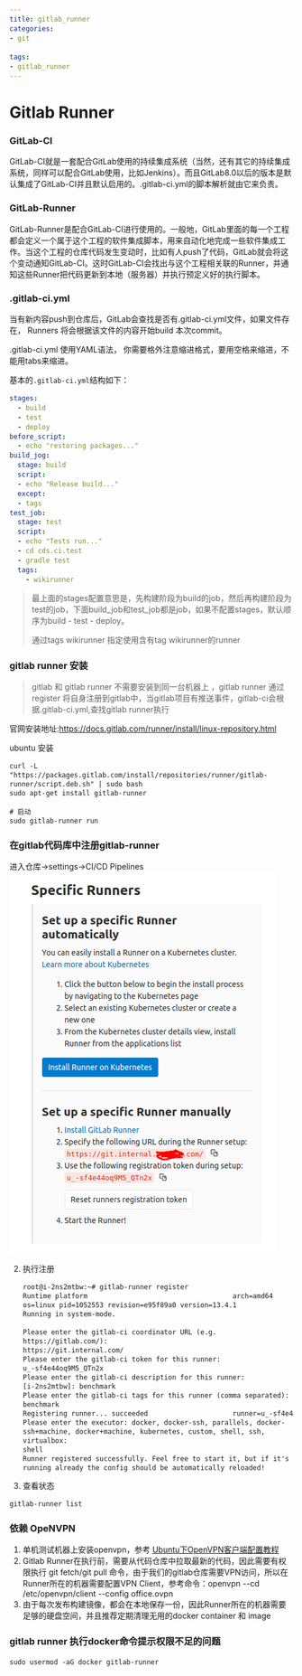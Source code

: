 ```yaml
---
title: gitlab_runner
categories:
- git

tags:
- gitlab_runner
---
```



# Gitlab Runner

### GitLab-CI

GitLab-CI就是一套配合GitLab使用的持续集成系统（当然，还有其它的持续集成系统，同样可以配合GitLab使用，比如Jenkins）。而且GitLab8.0以后的版本是默认集成了GitLab-CI并且默认启用的。.gitlab-ci.yml的脚本解析就由它来负责。

<!--more-->


### GitLab-Runner

GitLab-Runner是配合GitLab-CI进行使用的。一般地，GitLab里面的每一个工程都会定义一个属于这个工程的软件集成脚本，用来自动化地完成一些软件集成工作。当这个工程的仓库代码发生变动时，比如有人push了代码，GitLab就会将这个变动通知GitLab-CI。这时GitLab-CI会找出与这个工程相关联的Runner，并通知这些Runner把代码更新到本地（服务器）并执行预定义好的执行脚本。



###  .gitlab-ci.yml

当有新内容push到仓库后，GitLab会查找是否有.gitlab-ci.yml文件，如果文件存在， Runners 将会根据该文件的内容开始build 本次commit。

.gitlab-ci.yml 使用YAML语法， 你需要格外注意缩进格式，要用空格来缩进，不能用tabs来缩进。

基本的`.gitlab-ci.yml`结构如下：

```yaml
stages:
  - build
  - test 
  - deploy
before_script:
  - echo "restoring packages..."
build_jog:
  stage: build
  script:
  - echo "Release build..."
  except:
  - tags
test_job:
  stage: test
  script:
  - echo "Tests run..."
  - cd cds.ci.test
  - gradle test
  tags:
    - wikirunner 
```

> 最上面的stages配置意思是，先构建阶段为build的job，然后再构建阶段为test的job，下面build_job和test_job都是job，如果不配置stages，默认顺序为build - test - deploy。
>
> 通过tags wikirunner 指定使用含有tag wikirunner的runner



### gitlab runner 安装

> gitlab 和 gitlab runner 不需要安装到同一台机器上 ，gitlab runner 通过register 将自身注册到gitlab中，当gitlab项目有推送事件，gitlab-ci会根据.gitlab-ci.yml,查找gitlab runner执行

官网安装地址:https://docs.gitlab.com/runner/install/linux-repository.html

ubuntu 安装

```shell
curl -L "https://packages.gitlab.com/install/repositories/runner/gitlab-runner/script.deb.sh" | sudo bash
sudo apt-get install gitlab-runner

# 启动
sudo gitlab-runner run
```

### 在gitlab代码库中注册gitlab-runner

进入仓库->settings->CI/CD Pipelines  ![image-20211119145209526](gitlab_runner/image-20211119145209526.png)

2. 执行注册

   ```shell
   root@i-2ns2mtbw:~# gitlab-runner register
   Runtime platform                                    arch=amd64 os=linux pid=1052553 revision=e95f89a0 version=13.4.1
   Running in system-mode.                            
                                                      
   Please enter the gitlab-ci coordinator URL (e.g. https://gitlab.com/):
   https://git.internal.com/
   Please enter the gitlab-ci token for this runner:
   u_-sf4e44oq9M5_QTn2x
   Please enter the gitlab-ci description for this runner:
   [i-2ns2mtbw]: benchmark
   Please enter the gitlab-ci tags for this runner (comma separated):
   benchmark
   Registering runner... succeeded                     runner=u_-sf4e4
   Please enter the executor: docker, docker-ssh, parallels, docker-ssh+machine, docker+machine, kubernetes, custom, shell, ssh, virtualbox:
   shell
   Runner registered successfully. Feel free to start it, but if it's running already the config should be automatically reloaded! 
   
   ```

3.  查看状态

```shell
gitlab-runner list
```



### 依赖 OpeNVPN

1. 单机测试机器上安装openvpn，参考 [Ubuntu下OpenVPN客户端配置教程](https://cwiki.yunify.com/pages/viewpage.action?pageId=52266586)
2. Gitlab Runner在执行前，需要从代码仓库中拉取最新的代码，因此需要有权限执行 git fetch/git pull 命令，由于我们的gitlab仓库需要VPN访问，所以在Runner所在的机器需要配置VPN Client，参考命令：openvpn --cd /etc/openvpn/client --config office.ovpn
3. 由于每次发布构建镜像，都会在本地保存一份，因此Runner所在的机器需要足够的硬盘空间，并且推荐定期清理无用的docker container 和 image


### gitlab runner 执行docker命令提示权限不足的问题
```shell
sudo usermod -aG docker gitlab-runner
```